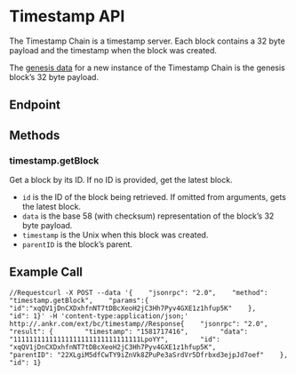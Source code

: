 # Timestamp API

The Timestamp Chain is a timestamp server. Each block contains a 32 byte payload and the timestamp when the block was created.

The [genesis data](https://docs.avax.network/v1.0/en/api/platform/#platfrombuildgenesis) for a new instance of the Timestamp Chain is the genesis block’s 32 byte payload.

## Endpoint <a href="endpoint" id="endpoint"></a>

## Methods <a href="methods" id="methods"></a>

### timestamp.getBlock <a href="timestampgetblock" id="timestampgetblock"></a>

Get a block by its ID. If no ID is provided, get the latest block.

* `id` is the ID of the block being retrieved. If omitted from arguments, gets the latest block.
* `data` is the base 58 (with checksum) representation of the block’s 32 byte payload.
* `timestamp` is the Unix when this block was created.
* `parentID` is the block’s parent.

## **Example Call** <a href="example-call" id="example-call"></a>

```
//Requestcurl -X POST --data '{    "jsonrpc": "2.0",    "method": "timestamp.getBlock",    "params":{        "id":"xqQV1jDnCXDxhfnNT7tDBcXeoH2jC3Hh7Pyv4GXE1z1hfup5K"    },    "id": 1}' -H 'content-type:application/json;' http://.ankr.com/ext/bc/timestamp​//Response{    "jsonrpc": "2.0",    "result": {        "timestamp": "1581717416",        "data": "11111111111111111111111111111111LpoYY",        "id": "xqQV1jDnCXDxhfnNT7tDBcXeoH2jC3Hh7Pyv4GXE1z1hfup5K",        "parentID": "22XLgiM5dfCwTY9iZnVk8ZPuPe3aSrdVr5Dfrbxd3ejpJd7oef"    },    "id": 1}
```
